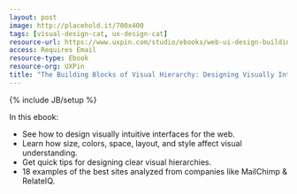 ```yaml
---
layout: post
image: http://placehold.it/700x400
tags: [visual-design-cat, ux-design-cat]
resource-url: https://www.uxpin.com/studio/ebooks/web-ui-design-building-visual-hierarchy/
access: Requires Email
resource-type: Ebook
resource-org: UXPin
title: "The Building Blocks of Visual Hierarchy: Designing Visually Intuitive Web UI"
---
```

{% include JB/setup %}

In this ebook:
- See how to design visually intuitive interfaces for the web.
- Learn how size, colors, space, layout, and style affect visual understanding.
- Get quick tips for designing clear visual hierarchies.
- 18 examples of the best sites analyzed from companies like MailChimp & RelateIQ.
